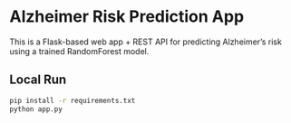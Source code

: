 # Alzheimer Risk Prediction App

This is a Flask-based web app + REST API for predicting Alzheimer’s risk using a trained RandomForest model.

## Local Run
```bash
pip install -r requirements.txt
python app.py
